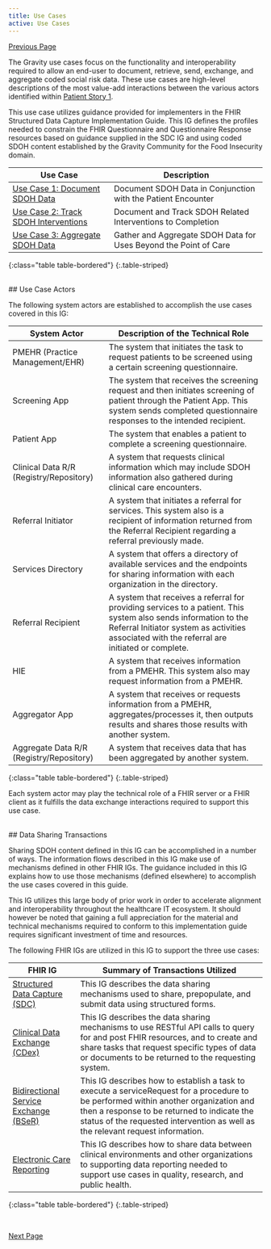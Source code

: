 ```yaml
---
title: Use Cases
active: Use Cases
---
```


[Previous Page](Patient_Story_1.html)

The Gravity use cases focus on the functionality and interoperability required to allow an end-user to document, retrieve, send, exchange, and aggregate coded  social risk data.  These use cases are high-level descriptions of the most value-add interactions between the various actors identified within [Patient Story 1](Patient_Story_1.html). 
	
This use case utilizes guidance provided for implementers in the FHIR Structured Data Capture Implementation Guide. This IG defines the profiles needed to constrain the FHIR Questionnaire and Questionnaire Response resources based on guidance supplied in the SDC IG and using coded SDOH content established by the Gravity Community for the Food Insecurity domain. 


| Use Case                                                                                                                                                         | Description |
|------------------------------------------------------------------------------------------------------------------------------------------------------------------|-------------|
| [Use Case 1: Document SDOH Data](Use_Case_1.html)     |   Document SDOH Data in Conjunction with the Patient Encounter          |
| [Use Case 2: Track SDOH Interventions](Use_Case_2.html)       |  Document and Track SDOH Related Interventions to Completion        |
| [Use Case 3: Aggregate SDOH Data ](Use_Case_3.html) | Gather and Aggregate SDOH Data for Uses Beyond the Point of Care            |
{:class="table table-bordered"}
{:.table-striped}

<br>
##  Use Case Actors 

The following system actors are established to accomplish the use cases covered in this IG:


| System Actor                                                                                                                                                      | Description of the Technical Role|
|------------------------------------------------------------------------------------------------------------------------------------------------------------------|-------------|
| PMEHR (Practice Management/EHR)          | The system that initiates the task to request patients to be screened using a certain screening questionnaire.                                                                                                   |
| Screening App                            | The system that receives the screening request and then initiates screening of patient through the Patient App. This system sends completed questionnaire responses to the intended recipient.                   |
| Patient App                              | The system that enables a patient to complete a screening questionnaire.                                                                                                                                         |
| Clinical Data R/R (Registry/Repository)  | A system that requests clinical information which may include SDOH information also gathered during clinical care encounters.                                                                                    |
| Referral Initiator                       | A system that initiates a referral for services. This system also is a recipient of information returned from the Referral Recipient regarding a referral previously made.                                       |
| Services Directory                       | A system that offers a directory of available services and the endpoints for sharing information with each organization in the directory.                                                                        |
| Referral Recipient                       | A system that receives a referral for providing services to a patient. This system also sends information to the Referral Initiator system as activities associated with the referral are initiated or complete. |
| HIE                                      | A system that receives information from a PMEHR. This system also may request information from a PMEHR.                                                                                                          |
| Aggregator App                           | A system that receives or requests information from a PMEHR, aggregates/processes it, then outputs results and shares those results with another system.                                                         |
| Aggregate Data R/R (Registry/Repository) | A system that receives data that has been aggregated by another system.  <br>                                                                                                                                        |
{:class="table table-bordered"}
{:.table-striped}

Each system actor may play the technical role of a FHIR server or a FHIR client as it fulfills the data exchange interactions required to support this use case.

<br>
## Data Sharing Transactions

Sharing SDOH content defined in this IG can be accomplished in a number of ways. The information flows described in this IG make use of mechanisms defined in other FHIR IGs.  The guidance included in this IG explains how to use those mechanisms (defined elsewhere) to accomplish the use cases covered in this guide. 

This IG utilizes this large body of prior work in order to accelerate alignment and interoperability throughout the healthcare IT ecosystem. It should however be noted that gaining a full appreciation for the material and technical mechanisms required to conform to this implementation guide requires significant investment of time and resources.    

The following FHIR IGs are utilized in this IG to support the three use cases:


| FHIR IG                                                                                                                                                  | Summary of Transactions Utilized |
|------------------------------------------------------------------------------------------------------------------------------------------------------------------|-------------|
| [Structured Data Capture (SDC)]( http://build.fhir.org/ig/HL7/sdc/)     | This IG describes the data sharing mechanisms used to share, prepopulate, and submit data using structured forms.                                                                                                                                                              |
| [Clinical Data Exchange (CDex)](http://hl7.org/fhir/us/davinci-cdex/2019Jun/)          | This IG describes the data sharing mechanisms to use RESTful API calls to query for and post FHIR resources, and to create and share tasks that request specific types of data or documents to be returned to the requesting system.                                   |
| [Bidirectional Service Exchange  (BSeR)](http://build.fhir.org/ig/HL7/bser/)  | This IG describes how to establish a task to execute a serviceRequest for a procedure to be performed within another organization and then a response to be returned to indicate the status of the requested intervention as well as the relevant request information. |
| [Electronic Care Reporting](http://hl7.org/fhir/us/ecr/2018Sep/)         | This IG describes how to share data between clinical environments and other organizations to supporting data reporting needed to support use cases in quality, research, and public health.                                                                                |
{:class="table table-bordered"}
{:.table-striped}

 <br>



[Next Page](Use_Case_1.html)
